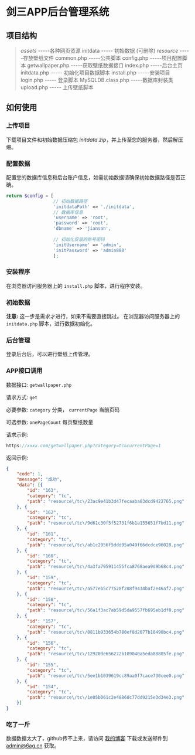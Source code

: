 # 剑三APP后台管理系统

## 项目结构

> *assets*   -----各种网页资源
> initdata ----- 初始数据 (可删除)
> *resource* -----存放壁纸文件
> common.php -----公共脚本
> config.php -----项目配置脚本
> getwallpaper.php -----获取壁纸数据接口
> index.php -----后台主页
> initdata.php ----- 初始化项目数据脚本
> install.php -----安装项目
> login.php ----- 登录脚本
> MySQLDB.class.php -----数据库封装类
> upload.php ----- 上传壁纸脚本

## 如何使用

### 上传项目

下载项目文件和初始数据压缩包 *initdata.zip*，并上传至您的服务器，然后解压缩。

### 配置数据

配置您的数据库信息和后台账户信息，如需初始数据请确保初始数据路径是否正确。

```php
return $config = [
                  // 初始数据路径
                  'initdataPath' => './initdata',
                  // 数据库信息
                  'username' => 'root',
                  'password' => 'root',
                  'dbname' => 'jiansan',
                  
                  // 初始化安装的账号密码
                  'initUsername' => 'admin',
                  'initPassword' => 'admin888'
                  ];
```

### 安装程序

在浏览器访问服务器上的 `install.php` 脚本，进行程序安装。

### 初始数据

**注意:** 这一步是需求才进行，如果不需要直接跳过。
在浏览器访问服务器上的 `initdata.php` 脚本，进行数据初始化。

### 后台管理

登录后台后，可以进行壁纸上传管理。

### APP接口调用

数据接口: `getwallpaper.php` 

请求方式: `get`

必要参数: `category` 分类， `currentPage` 当前页码

可选参数: `onePageCount` 每页壁纸数量

请求示例:

```swift
https://xxxx.com/getwallpaper.php?category=tc&currentPage=1
```

返回示例:

```json
{
	"code": 1,
	"message": "成功",
	"data": [{
		"id": "163",
		"category": "tc",
		"path": "resource\/tc\/23ac9e41b3d47fecaaba83dcd9422765.png"
	}, {
		"id": "162",
		"category": "tc",
		"path": "resource\/tc\/9d61c30f5f52731f6b1a155651f7bd11.png"
	}, {
		"id": "161",
		"category": "tc",
		"path": "resource\/tc\/ab1c2956f5ddd95a049f66dcdce96028.png"
	}, {
		"id": "160",
		"category": "tc",
		"path": "resource\/tc\/4a3fa795911455fca8768aea9d9b68c4.png"
	}, {
		"id": "159",
		"category": "tc",
		"path": "resource\/tc\/a577eb5c77528f288f9434baf2e46af7.png"
	}, {
		"id": "158",
		"category": "tc",
		"path": "resource\/tc\/56a1f3ac7ab59d5da9557fb695eb1df0.png"
	}, {
		"id": "157",
		"category": "tc",
		"path": "resource\/tc\/0811b933654b780ef8d2077b10490bc4.png"
	}, {
		"id": "156",
		"category": "tc",
		"path": "resource\/tc\/12920de656272b109040a5eda88805fe.png"
	}, {
		"id": "155",
		"category": "tc",
		"path": "resource\/tc\/5ee1b1039619cc89aa0f7cace730cee0.png"
	}, {
		"id": "154",
		"category": "tc",
		"path": "resource\/tc\/1e05b061c2e48868c77dd9215e3d34e3.png"
	}]
}
```

### 吃了一斤

数据数据太大了，github传不上来，请访问 [我的博客](https://blog.6ag.cn/) 下载或发送邮件到 <admin@6ag.cn> 获取。


